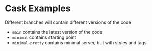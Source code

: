 # Cask Examples
Different branches will contain different versions of the code

* `main` contains the latest version of the code
* `minimal` contains starting point
* `minimal-pretty` contains minimal server, but with styles and tags